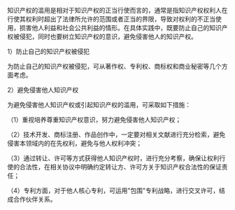 
知识产权的滥用是相对于知识产权的正当行使而言的，通常是指知识产权权利人在行使其权利时超出了法律所允许的范围或者正当的界限，导致对权利的不正当使用，损害他人利益和社会公共利益的情形。在具体实践中，既要防止自己的知识产权被侵犯，同时也要树立知识产权的意识，避免侵害他人的知识产权。

1）防止自己的知识产权被侵犯

为防止自己的知识产权被侵犯，可从著作权、专利权、商标权和商业秘密等几个方面考虑。

2）避免侵害他人知识产权

为避免侵害他人知识产权或引起知识产权的滥用，可采取如下措施：

（1）重视培养尊重知识产权意识，努力避免侵害他人知识产权；

（2）技术开发、商标注册、作品创作中，一定要对相关文献进行充分检索，避免侵害本领域内的在先权利，避免与他人权利冲突；

（3）通过转让、许可等方式获得他人知识产权时，进行充分考察，确保让权利行使的合法性，在相关协议中明确约定转让方、许可方关于知识产权合法性的保证责任；

（4）专利方面，对于他人核心专利，可运用"包围"专利战略，进行交叉许可，结成合作伙伴关系。
